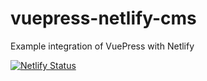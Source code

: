 # vuepress-netlify-cms
Example integration of VuePress with Netlify

[![Netlify Status](https://api.netlify.com/api/v1/badges/a787289d-1b43-4ccb-ad7e-4f742b9dec70/deploy-status)](https://app.netlify.com/sites/boring-edison-34a584/deploys)